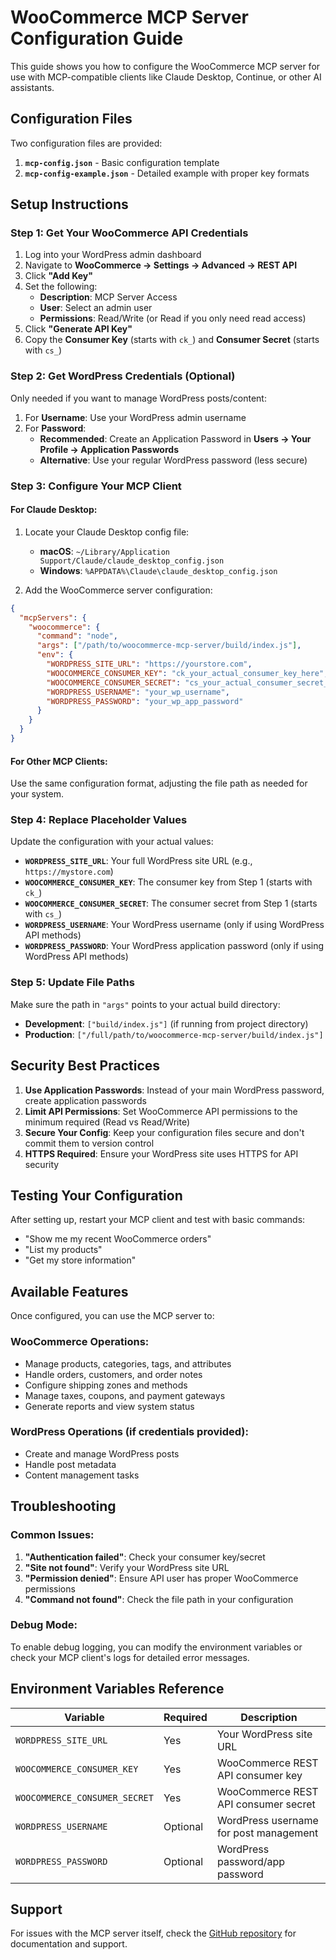 # WooCommerce MCP Server Configuration Guide

This guide shows you how to configure the WooCommerce MCP server for use with MCP-compatible clients like Claude Desktop, Continue, or other AI assistants.

## Configuration Files

Two configuration files are provided:

1. **`mcp-config.json`** - Basic configuration template
2. **`mcp-config-example.json`** - Detailed example with proper key formats

## Setup Instructions

### Step 1: Get Your WooCommerce API Credentials

1. Log into your WordPress admin dashboard
2. Navigate to **WooCommerce → Settings → Advanced → REST API**
3. Click **"Add Key"**
4. Set the following:
   - **Description**: MCP Server Access
   - **User**: Select an admin user
   - **Permissions**: Read/Write (or Read if you only need read access)
5. Click **"Generate API Key"**
6. Copy the **Consumer Key** (starts with `ck_`) and **Consumer Secret** (starts with `cs_`)

### Step 2: Get WordPress Credentials (Optional)

Only needed if you want to manage WordPress posts/content:

1. For **Username**: Use your WordPress admin username
2. For **Password**: 
   - **Recommended**: Create an Application Password in **Users → Your Profile → Application Passwords**
   - **Alternative**: Use your regular WordPress password (less secure)

### Step 3: Configure Your MCP Client

#### For Claude Desktop:

1. Locate your Claude Desktop config file:
   - **macOS**: `~/Library/Application Support/Claude/claude_desktop_config.json`
   - **Windows**: `%APPDATA%\Claude\claude_desktop_config.json`

2. Add the WooCommerce server configuration:

```json
{
  "mcpServers": {
    "woocommerce": {
      "command": "node",
      "args": ["/path/to/woocommerce-mcp-server/build/index.js"],
      "env": {
        "WORDPRESS_SITE_URL": "https://yourstore.com",
        "WOOCOMMERCE_CONSUMER_KEY": "ck_your_actual_consumer_key_here",
        "WOOCOMMERCE_CONSUMER_SECRET": "cs_your_actual_consumer_secret_here",
        "WORDPRESS_USERNAME": "your_wp_username",
        "WORDPRESS_PASSWORD": "your_wp_app_password"
      }
    }
  }
}
```

#### For Other MCP Clients:

Use the same configuration format, adjusting the file path as needed for your system.

### Step 4: Replace Placeholder Values

Update the configuration with your actual values:

- **`WORDPRESS_SITE_URL`**: Your full WordPress site URL (e.g., `https://mystore.com`)
- **`WOOCOMMERCE_CONSUMER_KEY`**: The consumer key from Step 1 (starts with `ck_`)
- **`WOOCOMMERCE_CONSUMER_SECRET`**: The consumer secret from Step 1 (starts with `cs_`)
- **`WORDPRESS_USERNAME`**: Your WordPress username (only if using WordPress API methods)
- **`WORDPRESS_PASSWORD`**: Your WordPress application password (only if using WordPress API methods)

### Step 5: Update File Paths

Make sure the path in `"args"` points to your actual build directory:

- **Development**: `["build/index.js"]` (if running from project directory)
- **Production**: `["/full/path/to/woocommerce-mcp-server/build/index.js"]`

## Security Best Practices

1. **Use Application Passwords**: Instead of your main WordPress password, create application passwords
2. **Limit API Permissions**: Set WooCommerce API permissions to the minimum required (Read vs Read/Write)
3. **Secure Your Config**: Keep your configuration files secure and don't commit them to version control
4. **HTTPS Required**: Ensure your WordPress site uses HTTPS for API security

## Testing Your Configuration

After setting up, restart your MCP client and test with basic commands:

- "Show me my recent WooCommerce orders"
- "List my products" 
- "Get my store information"

## Available Features

Once configured, you can use the MCP server to:

### WooCommerce Operations:
- Manage products, categories, tags, and attributes
- Handle orders, customers, and order notes
- Configure shipping zones and methods
- Manage taxes, coupons, and payment gateways
- Generate reports and view system status

### WordPress Operations (if credentials provided):
- Create and manage WordPress posts
- Handle post metadata
- Content management tasks

## Troubleshooting

### Common Issues:

1. **"Authentication failed"**: Check your consumer key/secret
2. **"Site not found"**: Verify your WordPress site URL
3. **"Permission denied"**: Ensure API user has proper WooCommerce permissions
4. **"Command not found"**: Check the file path in your configuration

### Debug Mode:

To enable debug logging, you can modify the environment variables or check your MCP client's logs for detailed error messages.

## Environment Variables Reference

| Variable | Required | Description |
|----------|----------|-------------|
| `WORDPRESS_SITE_URL` | Yes | Your WordPress site URL |
| `WOOCOMMERCE_CONSUMER_KEY` | Yes | WooCommerce REST API consumer key |
| `WOOCOMMERCE_CONSUMER_SECRET` | Yes | WooCommerce REST API consumer secret |
| `WORDPRESS_USERNAME` | Optional | WordPress username for post management |
| `WORDPRESS_PASSWORD` | Optional | WordPress password/app password |

## Support

For issues with the MCP server itself, check the [GitHub repository](https://github.com/techspawn/woocommerce-mcp-server) for documentation and support. 